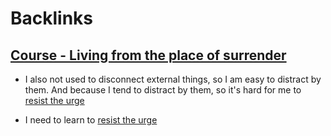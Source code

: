 
# Backlinks
## [Course - Living from the place of surrender](<Course - Living from the place of surrender.md>)
- I also not used to disconnect external things, so I am easy to distract by them. And because I tend to distract by them, so it's hard for me to [resist the urge](<resist the urge.md>)

- I need to learn to [resist the urge](<resist the urge.md>)

